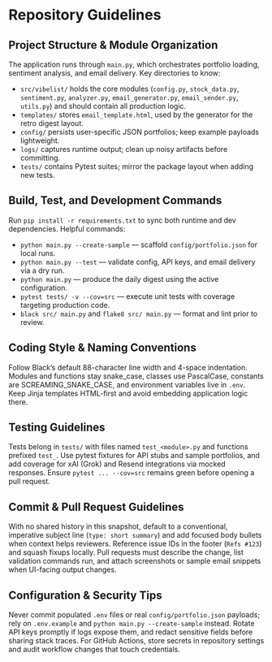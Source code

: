 # Repository Guidelines

## Project Structure & Module Organization
The application runs through `main.py`, which orchestrates portfolio loading, sentiment analysis, and email delivery. Key directories to know:
- `src/vibelist/` holds the core modules (`config.py`, `stock_data.py`, `sentiment.py`, `analyzer.py`, `email_generator.py`, `email_sender.py`, `utils.py`) and should contain all production logic.
- `templates/` stores `email_template.html`, used by the generator for the retro digest layout.
- `config/` persists user-specific JSON portfolios; keep example payloads lightweight.
- `logs/` captures runtime output; clean up noisy artifacts before committing.
- `tests/` contains Pytest suites; mirror the package layout when adding new tests.

## Build, Test, and Development Commands
Run `pip install -r requirements.txt` to sync both runtime and dev dependencies. Helpful commands:
- `python main.py --create-sample` — scaffold `config/portfolio.json` for local runs.
- `python main.py --test` — validate config, API keys, and email delivery via a dry run.
- `python main.py` — produce the daily digest using the active configuration.
- `pytest tests/ -v --cov=src` — execute unit tests with coverage targeting production code.
- `black src/ main.py` and `flake8 src/ main.py` — format and lint prior to review.

## Coding Style & Naming Conventions
Follow Black’s default 88-character line width and 4-space indentation. Modules and functions stay snake_case, classes use PascalCase, constants are SCREAMING_SNAKE_CASE, and environment variables live in `.env`. Keep Jinja templates HTML-first and avoid embedding application logic there.

## Testing Guidelines
Tests belong in `tests/` with files named `test_<module>.py` and functions prefixed `test_`. Use pytest fixtures for API stubs and sample portfolios, and add coverage for xAI (Grok) and Resend integrations via mocked responses. Ensure `pytest ... --cov=src` remains green before opening a pull request.

## Commit & Pull Request Guidelines
With no shared history in this snapshot, default to a conventional, imperative subject line (`type: short summary`) and add focused body bullets when context helps reviewers. Reference issue IDs in the footer (`Refs #123`) and squash fixups locally. Pull requests must describe the change, list validation commands run, and attach screenshots or sample email snippets when UI-facing output changes.

## Configuration & Security Tips
Never commit populated `.env` files or real `config/portfolio.json` payloads; rely on `.env.example` and `python main.py --create-sample` instead. Rotate API keys promptly if logs expose them, and redact sensitive fields before sharing stack traces. For GitHub Actions, store secrets in repository settings and audit workflow changes that touch credentials.
